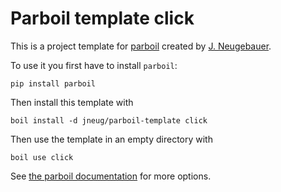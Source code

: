 # Parboil template click

This is a project template for [parboil](https://github.com/jneug/parboil) created by [J. Neugebauer](https://github.com/jneug).

To use it you first have to install `parboil`:

```
pip install parboil
```

Then install this template with

```
boil install -d jneug/parboil-template click
```

Then use the template in an empty directory with

```
boil use click
```

See [the parboil documentation](https://github.com/jneug/parboil/wiki) for more options.